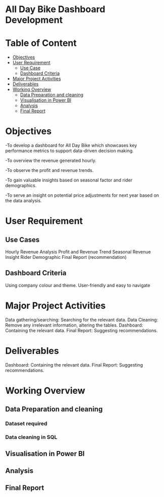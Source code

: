 # All Day Bike Dashboard Development 

# Table of Content
- [Objectives](#objectives)
- [User Requirement](#user-requirement)
  - [Use Case](#use-case)
  - [Dashboard Criteria](#dashboard-criteria)
- [Major Project Activities ](#major-project-activities)
- [Deliverables](#deliverables)
- [Working Overview](#working-overview)
   - [Data Preparation and cleaning ](#data-preparation-and-cleaning)
  - [Visualisation in Power BI ](#visualisation-in-power-bi)
  - [Analysis](#analysis)
  - [Final Report](#final-report)

# Objectives
-To develop a dashboard for All Day Bike which showcases key performance metrics to support data-driven decision making.

-To overview the revenue generated hourly.

-To observe the profit and revenue trends.

-To gain valuable insights based on seasonal factor and rider demographics.

-To serve an insight on potential price adjustments for next year based on the data analysis.

# User Requirement 

## Use Cases 
Hourly Revenue Analysis
Profit and Revenue Trend
Seasonal Revenue Insight
Rider Demographic
Final Report (recommendation)

## Dashboard Criteria
Using company colour and theme.
User-friendly and easy to navigate 

# Major Project Activities 
Data gathering/searching: Searching for the relevant data.
Data Cleaning: Remove any irrelevant information, altering the tables.
Dashboard: Containing the relevant data.
Final Report: Suggesting recommendations. 

# Deliverables
Dashboard: Containing the relevant data.
Final Report: Suggesting recommendations. 


# Working Overview

## Data Preparation and cleaning 

### Dataset required

### Data cleaning in SQL 

## Visualisation in Power BI 

## Analysis 

## Final Report 







